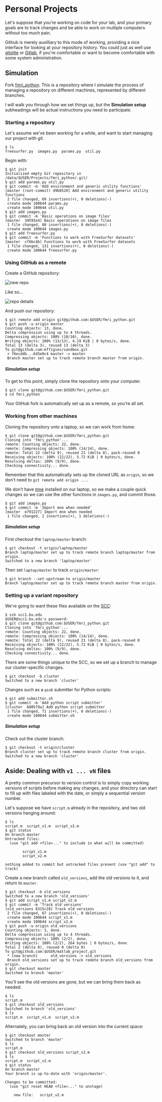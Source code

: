# Personal Projects

Let's suppose that you're working on code for your lab, and your primary goals
are to track changes and be able to work on multiple computers without too much
pain.

Github is merely auxilliary to this mode of working, providing a nice interface
for looking at your repository history. You could just as well use
[gitolite](http://gitolite.com/gitolite/) or
[Gitlab](https://about.gitlab.com/), if you're comfortable or want to become
comfortable with some system administration.

## Simulation

Fork [fmri_python](https://github.com/bu-cnso/fmri_python/). This is a
repository where I simulate the process of managing a repository on different
machines, represented by different branches.

I will walk you through how we set things up, but the **Simulation setup**
subheadings will be actual instructions you need to participate.

### Starting a repository

Let's assume we've been working for a while, and want to start managing our
project with git.

```ShellSession
$ ls
freesurfer.py  images.py  params.py  util.py
```

Begin with:

```ShellSession
$ git init
Initialized empty Git repository in /data/$USER/Projects/fmri_python/.git/
$ git add params.py util.py
$ git commit -m 'Add environment and generic utility functions'
[master (root-commit) d9b8520] Add environment and generic utility functions
 2 file changed, 69 insertions(+), 0 deletions(-)
 create mode 100644 params.py
 create mode 100644 util.py
$ git add images.py
$ git commit -m 'Basic operations on image files'
[master  34591e4] Basic operations on image files
 1 file changed, 80 insertions(+), 0 deletions(-)
 create mode 100644 images.py
$ git add freesurfer.py
$ git commit -m 'Functions to work with FreeSurfer datasets'
[master  cf6bc4b] Functions to work with FreeSurfer datasets
 1 file changed, 131 insertions(+), 0 deletions(-)
 create mode 100644 freesurfer.py
```

### Using GitHub as a remote

Create a GitHub repository:

![new repo](images/new_repo.png)

Like so...

![repo details](images/repo_details.png)

And push our repository:

```ShellSession
$ git remote add origin git@github.com:$USER/fmri_python.git
$ git push -u origin master
Counting objects: 13, done.
Delta compression using up to 4 threads.
Compressing objects: 100% (10/10), done.
Writing objects: 100% (13/13), 4.19 KiB | 0 bytes/s, done.
Total 13 (delta 3), reused 13 (delta 3)
To git@github.com:effigies/sandbox.git
 + 76ecddb...645e0c4 master -> master
 Branch master set up to track remote branch master from origin.
```

##### Simulation setup

To get to this point, simply clone the repository onto your computer.

```ShellSession
$ git clone git@github.com:$USER/fmri_python.git
$ cd fmri_python
```

Your GitHub fork is automatically set up as a remote, so you're all set.

### Working from other machines

Cloning the repository onto a laptop, so we can work from home:

```ShellSession
$ git clone git@github.com:$USER/fmri_python.git
Cloning into 'fmri_python'...
remote: Counting objects: 22, done.
remote: Compressing objects: 100% (14/14), done.
remote: Total 22 (delta 9), reused 21 (delta 8), pack-reused 0
Receiving objects: 100% (22/22), 5.72 KiB | 0 bytes/s, done.
Resolving deltas: 100% (9/9), done.
Checking connectivity... done.
```

Remember that this automatically sets up the cloned URL as `origin`, so we
don't need to `git remote add origin ...`.

We don't have [mne](https://github.com/mne-tools/mne-python) installed on our
laptop, so we make a couple quick changes so we can use the other functions in
`images.py`, and commit those.

```ShellSession
$ git add images.py
$ git commit -m 'Import mne when needed'
[master  e791227] Import mne when needed
 1 file changed, 2 insertions(+), 1 deletions(-)
```

##### Simulation setup

First checkout the `laptop/master` branch:

```ShellSession
$ git checkout -t origin/laptop/master
Branch laptop/master set up to track remote branch laptop/master from origin.
Switched to a new branch 'laptop/master'
```

Then set `laptop/master` to track `origin/master`:

```ShellSession
$ git branch --set-upstream-to origin/master
Branch laptop/master set up to track remote branch master from origin.
```

### Setting up a variant repository
We're going to want these files available on the
[SCC](https://www.bu.edu/tech/support/research/computing-resources/scc/):

```ShellSession
$ ssh scc1.bu.edu
$USER@scc1.bu.edu's password: 
$ git clone git@github.com:$USER/fmri_python.git
Cloning into 'fmri_python'...
remote: Counting objects: 22, done.
remote: Compressing objects: 100% (14/14), done.
remote: Total 22 (delta 9), reused 21 (delta 8), pack-reused 0
Receiving objects: 100% (22/22), 5.72 KiB | 0 bytes/s, done.
Resolving deltas: 100% (9/9), done.
Checking connectivity... done.
```

There are some things unique to the SCC, so we set up a branch to manage our
cluster-specific changes.

```ShellSession
$ git checkout -b cluster
Switched to a new branch 'cluster'
```

Changes such as a `qsub` submitter for Python scripts:

```ShellSession
$ git add submitter.sh
$ git commit -m 'Add python script submitter'
[cluster  b80579a] Add python script submitter
 1 file changed, 71 insertions(+), 0 deletions(-)
 create mode 100644 submitter.sh
```

##### Simulation setup

Check out the cluster branch:

```ShellSession
$ git checkout -t origin/cluster
Branch cluster set up to track remote branch cluster from origin.
Switched to a new branch 'cluster'
```

## Aside: Dealing with `v1 ... vN` files

A pretty common precursor to version control is to simply copy working versions
of scripts before making any changes, and your directory can start to fill up
with files labeled with the date, or simply a sequential version number.

Let's suppose we have `script.m` already in the repository, and two old
versions hanging around:

```ShellSession
$ ls
script.m  script_v1.m  script_v2.m
$ git status
On branch master
Untracked files:
  (use "git add <file>..." to include in what will be committed)

        script_v1.m
        script_v2.m

nothing added to commit but untracked files present (use "git add" to track)
```

Create a new branch called `old_versions`, add the old versions to it, and
return to `master`.

```ShellSession
$ git checkout -b old_versions
Switched to a new branch 'old_versions'
$ git add script_v1.m script_v2.m
$ git commit -m 'Track old versions'
[old_versions 8315c28] Track old versions
 2 file changed, 67 insertions(+), 0 deletions(-)
 create mode 100644 script_v1.m
 create mode 100644 script_v2.m
$ git push -u origin old_versions
Counting objects: 3, done.
Delta compression using up to 4 threads.
Compressing objects: 100% (2/2), done.
Writing objects: 100% (2/2), 264 bytes | 0 bytes/s, done.
Total 2 (delta 0), reused 0 (delta 0)
To git@github.com:$USER/matlab_project.git
 * [new branch]      old_versions -> old_versions
 Branch old_versions set up to track remote branch old_versions from origin.
$ git checkout master
Switched to branch 'master'
```

You'll see the old versions are gone, but we can bring them back as needed:

```ShellSession
$ ls
script.m
$ git checkout old_versions
Switched to branch 'old_versions'
$ ls
script.m  script_v1.m  script_v2.m
```

Alternately, you can bring back an old version into the current space:

```ShellSession
$ git checkout master
Switched to branch 'master'
$ ls
script.m
$ git checkout old_versions script_v2.m
$ ls
script.m  script_v2.m
$ git status
On branch master
Your branch is up-to-date with 'origin/master'.

Changes to be committed:
  (use "git reset HEAD <file>..." to unstage)

    new file:   script_v2.m
```
